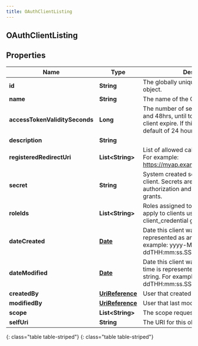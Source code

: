 ```yaml
---
title: OAuthClientListing
---
```

## OAuthClientListing


## Properties

| Name | Type | Description | Notes |
| ------------ | ------------- | ------------- | ------------- |
| **id** | **String** | The globally unique identifier for the object. |  [optional] |
| **name** | **String** | The name of the OAuth client. |  |
| **accessTokenValiditySeconds** | **Long** | The number of seconds, between 5mins and 48hrs, until tokens created with this client expire. If this field is omitted, a default of 24 hours will be applied. |  [optional] |
| **description** | **String** |  |  [optional] |
| **registeredRedirectUri** | **List&lt;String&gt;** | List of allowed callbacks for this client. For example: https://myap.example.com/auth/callback |  [optional] |
| **secret** | **String** | System created secret assigned to this client. Secrets are required for code authorization and client credential grants. |  [optional] |
| **roleIds** | **List&lt;String&gt;** | Roles assigned to this client. Roles only apply to clients using the client_credential grant |  [optional] |
| **dateCreated** | [**Date**](Date.html) | Date this client was created. Date time is represented as an ISO-8601 string. For example: yyyy-MM-ddTHH:mm:ss.SSSZ |  [optional] |
| **dateModified** | [**Date**](Date.html) | Date this client was last modified. Date time is represented as an ISO-8601 string. For example: yyyy-MM-ddTHH:mm:ss.SSSZ |  [optional] |
| **createdBy** | [**UriReference**](UriReference.html) | User that created this client |  [optional] |
| **modifiedBy** | [**UriReference**](UriReference.html) | User that last modified this client |  [optional] |
| **scope** | **List&lt;String&gt;** | The scope requested by this client |  |
| **selfUri** | **String** | The URI for this object |  [optional] |
{: class="table table-striped"}
{: class="table table-striped"}


